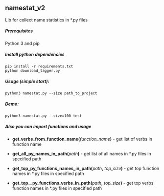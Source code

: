 ## namestat_v2
Lib for collect name statistics in *.py files

##### Prerequisites

Python 3 and pip

##### Install python dependencies

```
pip install -r requirements.txt
python download_tagger.py
```

##### Usage (simple start):

```
python3 namestat.py --size path_to_project
```

##### Demo:

```
python3 namestat.py --size=100 test
```

##### Also you can import functions and usage

* **get_verbs_from_function_name(**_function_name_**)** - get list of verbs in function name

* **get_all_py_names_in_path(**_path_**)** - get list of all names in *.py files in specified path
* **get_top_py_functions_names_in_path(**_path_**,** _top_size_**)** - get top function names in *.py files in specified path
* **get_top__py_functions_verbs_in_path(**_path_**,** _top_size_**)** - get top verbs function names in *.py files in specified path